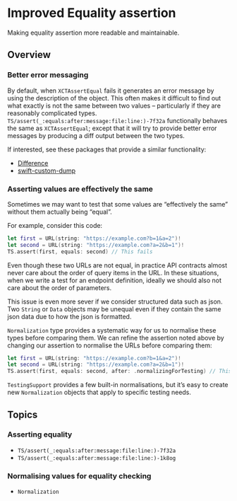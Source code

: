 # Improved Equality assertion

Making equality assertion more readable and maintainable.

## Overview

### Better error messaging

By default, when `XCTAssertEqual` fails it generates an error message by using the description of the object. This often
makes it difficult to find out what exactly is not the same between two values – particularly if they are reasonably
complicated types. ``TS/assert(_:equals:after:message:file:line:)-7f32a`` functionally behaves the same as
`XCTAssertEqual`; except that it will try to provide better error messages by producing a diff output between the two
types.

If interested, see these packages that provide a similar functionality:
* [Difference](https://github.com/krzysztofzablocki/Difference)
* [swift-custom-dump](https://github.com/pointfreeco/swift-custom-dump)

### Asserting values are effectively the same

Sometimes we may want to test that some values are “effectively the same” without them actually being “equal”.

For example, consider this code:

```swift
let first = URL(string: "https://example.com?b=1&a=2")!
let second = URL(string: "https://example.com?a=2&b=1")!
TS.assert(first, equals: second) // This fails
```

Even though these two URLs are not equal, in practice API contracts almost never care about the order of query items in
the URL. In these situations, when we write a test for an endpoint definition, ideally we should also not care about the
order of parameters.

This issue is even more sever if we consider structured data such as json. Two `String` or `Data` objects may be unequal
even if they contain the same json data due to how the json is formatted.

``Normalization`` type provides a systematic way for us to normalise these types before comparing them. We can refine
the assertion noted above by changing our assertion to normalise the URLs before comparing them:

```swift
let first = URL(string: "https://example.com?b=1&a=2")!
let second = URL(string: "https://example.com?a=2&b=1")!
TS.assert(first, equals: second, after: .normalizingForTesting) // This passes
```

``TestingSupport`` provides a few built-in normalisations, but it’s easy to create new `Normalization` objects that
apply to specific testing needs.

## Topics

### Asserting equality

- ``TS/assert(_:equals:after:message:file:line:)-7f32a``
- ``TS/assert(_:equals:after:message:file:line:)-1k8og``

### Normalising values for equality checking

- ``Normalization``
